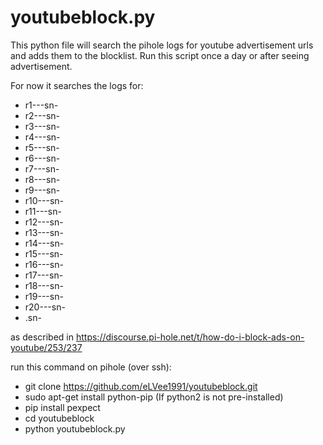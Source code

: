 # youtubeblock.py
This python file will search the pihole logs for youtube advertisement urls and adds them to the blocklist.
Run this script once a day or after seeing advertisement. 

For now it searches the logs for:
- r1---sn-
- r2---sn-
- r3---sn-
- r4---sn-
- r5---sn-
- r6---sn-
- r7---sn-
- r8---sn-
- r9---sn-
- r10---sn-
- r11---sn-
- r12---sn-
- r13---sn-
- r14---sn-
- r15---sn-
- r16---sn-
- r17---sn-
- r18---sn-
- r19---sn-
- r20---sn-
- .sn-

as described in https://discourse.pi-hole.net/t/how-do-i-block-ads-on-youtube/253/237

run this command on pihole (over ssh):
- git clone https://github.com/eLVee1991/youtubeblock.git
- sudo apt-get install python-pip (If python2 is not pre-installed)
- pip install pexpect
- cd youtubeblock
- python youtubeblock.py
